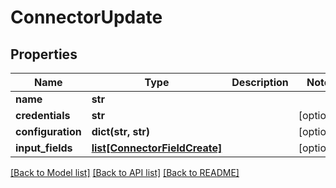 # ConnectorUpdate

## Properties
Name | Type | Description | Notes
------------ | ------------- | ------------- | -------------
**name** | **str** |  | 
**credentials** | **str** |  | [optional] 
**configuration** | **dict(str, str)** |  | [optional] 
**input_fields** | [**list[ConnectorFieldCreate]**](ConnectorFieldCreate.md) |  | [optional] 

[[Back to Model list]](../README.md#documentation-for-models) [[Back to API list]](../README.md#documentation-for-api-endpoints) [[Back to README]](../README.md)


